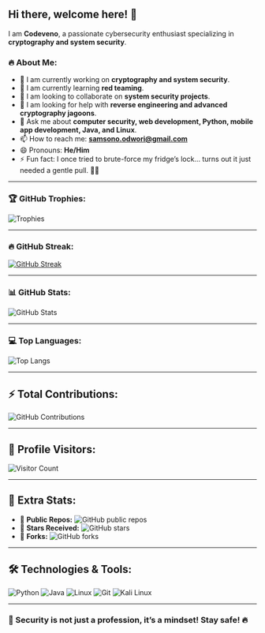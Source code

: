 ## Hi there, welcome here! 👋

I am **Codeveno**, a passionate cybersecurity enthusiast specializing in **cryptography and system security**.  

### 🔥 About Me:
- 🔭 I am currently working on **cryptography and system security**.  
- 🌱 I am currently learning **red teaming**.  
- 👯 I am looking to collaborate on **system security projects**.  
- 🤔 I am looking for help with **reverse engineering and advanced cryptography jagoons**.  
- 💬 Ask me about **computer security, web development, Python, mobile app development, Java, and Linux**.  
- 📫 How to reach me: **samsono.odwori@gmail.com**  
- 😄 Pronouns: **He/Him**  
- ⚡ Fun fact: I once tried to brute-force my fridge’s lock… turns out it just needed a gentle pull. 🧑‍💻  

---

### 🏆 GitHub Trophies:
![Trophies](https://github-profile-trophy.vercel.app/?username=codeveno&theme=onedark&column=7)  

---

### 🔥 GitHub Streak:
[![GitHub Streak](https://streak-stats.demolab.com?user=codeveno&theme=radical&hide_border=true)](https://git.io/streak-stats)  

---

### 📊 GitHub Stats:
![GitHub Stats](https://github-readme-stats.vercel.app/api?username=codeveno&show_icons=true&theme=radical&rank_icon=github)  

---

### 💻 Top Languages:
![Top Langs](https://github-readme-stats.vercel.app/api/top-langs/?username=codeveno&layout=compact&theme=radical)  

---

## ⚡ Total Contributions:
![GitHub Contributions](https://github-contributor-stats.vercel.app/api?username=codeveno&theme=radical)

---

## 👀 Profile Visitors:
![Visitor Count](https://komarev.com/ghpvc/?username=codeveno&color=blue)

---

## 🚀 Extra Stats:
- 📌 **Public Repos:** ![GitHub public repos](https://img.shields.io/github/repo-count/codeveno?style=flat-square)  
- 🌟 **Stars Received:** ![GitHub stars](https://img.shields.io/github/stars/codeveno?style=flat-square)  
- 🍴 **Forks:** ![GitHub forks](https://img.shields.io/github/forks/codeveno?style=flat-square)  

---

## 🛠️ Technologies & Tools:
![Python](https://img.shields.io/badge/Python-3776AB?style=for-the-badge&logo=python&logoColor=white)
![Java](https://img.shields.io/badge/Java-007396?style=for-the-badge&logo=java&logoColor=white)
![Linux](https://img.shields.io/badge/Linux-FCC624?style=for-the-badge&logo=linux&logoColor=black)
![Git](https://img.shields.io/badge/Git-F05032?style=for-the-badge&logo=git&logoColor=white)
![Kali Linux](https://img.shields.io/badge/Kali_Linux-557C94?style=for-the-badge&logo=kalilinux&logoColor=white)

---

### **🔐 Security is not just a profession, it’s a mindset! Stay safe! 🔥**
